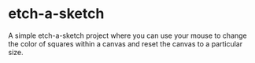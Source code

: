 # etch-a-sketch
A simple etch-a-sketch project where you can use your mouse to change the color of squares within a canvas and reset the canvas to a particular size.